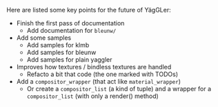 
Here are listed some key points for the future of YägGLer:

* Finish the first pass of documentation
  * Add documentation for `bleunw/`
* Add some samples
  * Add samples for klmb
  * Add samples for bleunw
  * Add samples for plain yaggler
* Improves how textures / bindless textures are handled
  * Refacto a bit that code (the one marked with TODOs)
* Add a `compositor_wrapper` (that act like `material_wrapper`)
  * Or create a `compositor_list` (a kind of tuple) and a wrapper for a `compositor_list` (with only a render() method)

